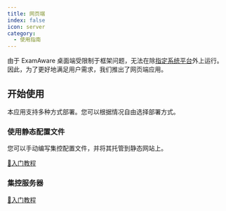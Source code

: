 ```yaml
---
title: 网页端
index: false
icon: server
category:
  - 使用指南
---
```


由于 ExamAware 桌面端受限制于框架问题，无法在除[指定系统平台](/app/setup.md)外上运行。因此，为了更好地满足用户需求，我们推出了网页端应用。

<a id="get-started"></a>

## 开始使用

本应用支持多种方式部署。您可以根据情况自由选择部署方式。

<a id="get-started-static"></a>

### 使用静态配置文件

您可以手动编写集控配置文件，并将其托管到静态网站上。

[🚀入门教程](examschedule/management-config.md)

<a id="get-started-server"></a>

### 集控服务器

[🚀入门教程](examcloud/client-identify.md)

<a id="get-started-compare"></a>
